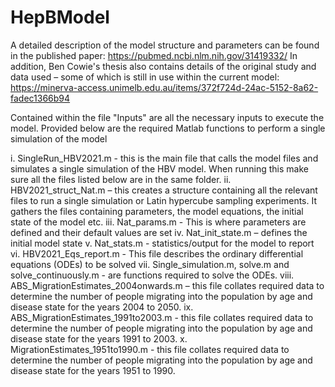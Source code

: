 # HepBModel

A detailed description of the model structure and parameters can be found in the published paper: https://pubmed.ncbi.nlm.nih.gov/31419332/
In addition, Ben Cowie's thesis also contains details of the original study and data used – some of which is still in use within the current model: https://minerva-access.unimelb.edu.au/items/372f724d-24ac-5152-8a62-fadec1366b94

Contained within the file "Inputs" are all the necessary inputs to execute the model. Provided below are the required Matlab functions to perform a single simulation of the model

i.	SingleRun_HBV2021.m -  this is the main file that calls the model files and simulates a single simulation of the HBV model. When running this make sure all the files listed below are in the same folder.
ii.	HBV2021_struct_Nat.m – this creates a structure containing all the relevant files to run a single simulation or Latin hypercube sampling experiments. It gathers the files containing parameters, the model equations, the initial state of the model etc. 
iii. Nat_params.m - This is where parameters are defined and their default values are set
iv.	Nat_init_state.m – defines the initial model state
v.	Nat_stats.m - statistics/output for the model to report
vi.	HBV2021_Eqs_report.m - This file describes the ordinary differential equations (ODEs) to be solved
vii.	Single_simulation.m, solve.m and solve_continuously.m - are functions required to solve the ODEs.
viii.	ABS_MigrationEstimates_2004onwards.m – this file collates required data to determine the number of people migrating into the population by age and disease state for the years 2004 to 2050. 
ix.	ABS_MigrationEstimates_1991to2003.m - this file collates required data to determine the number of people migrating into the population by age and disease state for the years 1991 to 2003.
x.	MigrationEstimates_1951to1990.m - this file collates required data to determine the number of people migrating into the population by age and disease state for the years 1951 to 1990.
